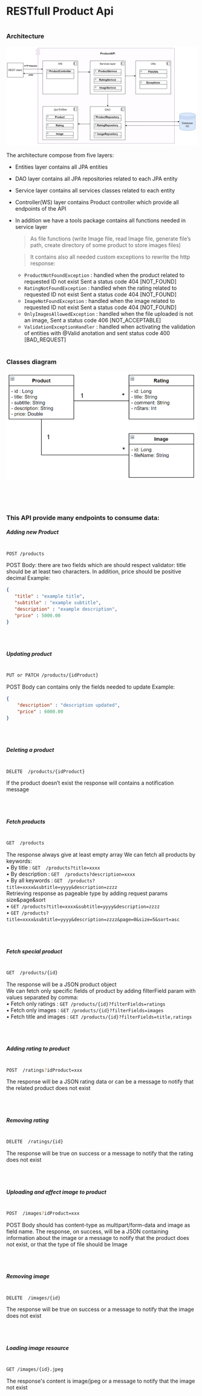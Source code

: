 # RESTfull Product Api
 #
 # 
 
 ### Architecture
![alt text](https://raw.githubusercontent.com/abdev2019/ProductApi/master/architecture.PNG)

The architecture compose from five layers:

-   Entities layer contains all JPA entities
-	DAO layer contains all JPA repositories related to each JPA entity
-	Service layer contains all services classes related to each entity
-	Controller(WS) layer contains Product controller which provide all endpoints of the API
-	In addition we have a tools package contains all functions needed in service layer
    >As file functions (write Image file, read Image file, generate file’s path, create directory of some product to store images files)

    >It contains also all needed custom exceptions to rewrite the http response: 
    -    `ProductNotFoundException` : handled when the product related to requested ID not exist 
         Sent a status code 404 [NOT_FOUND]
    -	`RatingNotFoundException` : handled when the rating related to requested ID not exist 
Sent a status code 404 [NOT_FOUND]
    -	`ImageNotFoundException` : handled when the image related to requested ID not exist
Sent a status code 404 [NOT_FOUND]
    -	`OnlyImagesAllowedException` : handled when the file uploaded is not an image, 
Sent a status code 406 [NOT_ACCEPTABLE]
    - `ValidationExceptionHandler` : handled when activating the validation of entities with @Valid anotation and sent  status code 400 [BAD_REQUEST]
    <br/>
### Classes diagram
![alt text](https://raw.githubusercontent.com/abdev2019/ProductApi/master/diagramClasses.PNG)
  
<br/><br/><br/>
 
 ### This API provide many endpoints to consume data:
 
##### Adding new Product
#
```sh
POST /products
```
POST Body: there are two fields which are should respect validator: title should be at least two characters. In addition, price should be positive decimal 
Example:
```json
{
   "title" : "example title", 
   "subtitle" : "example subtitle", 
   "description" : "example description",
   "price" : 5000.00
} 
```
<br/><br/>

##### Updating product 
#
```sh
PUT or PATCH /products/{idProduct}
``` 

POST Body can contains only the fields needed to update
Example:
```json
{ 
    "description" : "description updated",
    "price" : 6000.00
} 
```
  
<br/><br/>
  
##### Deleting a product 
#
```sh
DELETE  /products/{idProduct}
``` 

If the product doesn’t exist the response will contains a notification message

   
<br/><br/>
##### Fetch products 
#
```sh
GET  /products
``` 

The response always give at least empty array
We can fetch all products by keywords:<br/>
•	By title : `GET  /products?title=xxxx `<br/>
•	By description : `GET  /products?description=xxxx`<br/>
•	By all keywords : `GET  /products?title=xxxx&subtitle=yyyy&description=zzzz`<br/>
Retrieving response as pageable type by adding request params size&page&sort<br/>
•	`GET /products?title=xxxx&subtitle=yyyy&description=zzzz`<br/>
•	`GET /products?title=xxxx&subtitle=yyyy&description=zzzz&page=0&size=5&sort=asc`<br/>


<br/><br/>
 
##### Fetch special product 
#
```sh
GET  /products/{id}
```  

The response will be a JSON product object<br/>
We can fetch only specific fields of product by adding filterField param with values separated by comma: <br/>
•	Fetch only ratings : `GET /products/{id}?filterFields=ratings`<br/>
•	Fetch only images : `GET /products/{id}?filterFields=images`<br/>
•	Fetch title and images : `GET /products/{id}?filterFields=title,ratings`


<br/><br/>
 
##### Adding rating to product  
#
```sh
POST  /ratings?idProduct=xxx
```   

The response will be a JSON rating data or can be a message to notify that the related product does not exist


<br/><br/>
 
##### Removing rating 
#
```sh
DELETE  /ratings/{id}
```     
The response will be true on success or a message to notify that the rating does not exist


<br/><br/>
 
##### Uploading and affect image to product 
#
```sh
POST  /images?idProduct=xxx
```      

POST Body should has content-type as multipart/form-data and image as field name. 
The response, on success, will be a JSON containing information about the image or a message to notify that the product does not exist, or that the type of file should be Image


<br/><br/>
 
##### Removing image 
#
```sh
DELETE  /images/{id}
```    

The response will be true on success or a message to notify that the image does not exist


<br/><br/>
 
##### Loading image resource 
#
```sh
GET /images/{id}.jpeg
```     
The response's content is image/jpeg  or a message to notify that the image not exist

 
#
#
#
#
#
# 
 
 
  
